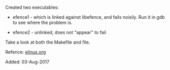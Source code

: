 Created two executables: 

* efence1 - which is linked against libefence, and fails noisily. Run it in gdb
to see where the problem is.

* efence2 - unlinked, does not "appear" to fail

Take a look at both the Makefile and file.


Refence: [elinux.org](http://elinux.org/Electric_Fence)

Added: 03-Aug-2017
